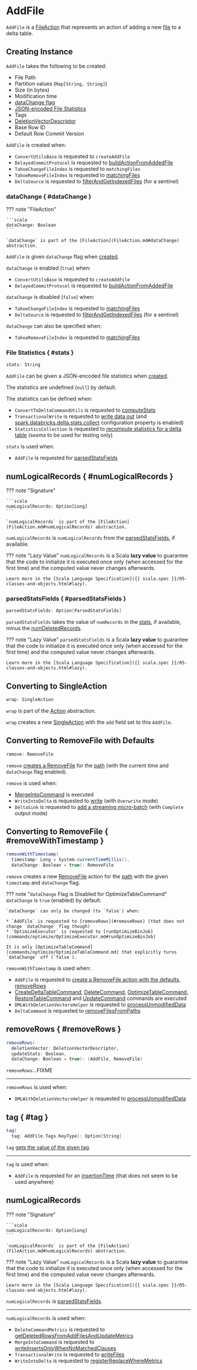 # AddFile

`AddFile` is a [FileAction](FileAction.md) that represents an action of adding a new [file](#path) to a delta table.

## Creating Instance

`AddFile` takes the following to be created:

* <span id="path"> File Path
* <span id="partitionValues"> Partition values (`Map[String, String]`)
* <span id="size"> Size (in bytes)
* <span id="modificationTime"> Modification time
* [dataChange flag](#dataChange)
* [JSON-encoded File Statistics](#stats)
* <span id="tags"> Tags
* <span id="deletionVector"> [DeletionVectorDescriptor](deletion-vectors/DeletionVectorDescriptor.md)
* <span id="baseRowId"> Base Row ID
* <span id="defaultRowCommitVersion"> Default Row Commit Version

`AddFile` is created when:

* `ConvertUtilsBase` is requested to `createAddFile`
* `DelayedCommitProtocol` is requested to [buildActionFromAddedFile](DelayedCommitProtocol.md#buildActionFromAddedFile)
* `TahoeChangeFileIndex` is requested to `matchingFiles`
* `TahoeRemoveFileIndex` is requested to [matchingFiles](change-data-feed/TahoeRemoveFileIndex.md#matchingFiles)
* `DeltaSource` is requested to [filterAndGetIndexedFiles](spark-connector/DeltaSource.md#filterAndGetIndexedFiles) (for a sentinel)

### dataChange { #dataChange }

??? note "FileAction"

    ```scala
    dataChange: Boolean
    ```

    `dataChange` is part of the [FileAction](FileAction.md#dataChange) abstraction.

`AddFile` is given `dataChange` flag when [created](#creating-instance).

`dataChange` is enabled (`true`) when:

* `ConvertUtilsBase` is requested to `createAddFile`
* `DelayedCommitProtocol` is requested to [buildActionFromAddedFile](DelayedCommitProtocol.md#buildActionFromAddedFile)

`dataChange` is disabled (`false`) when:

* `TahoeChangeFileIndex` is requested to [matchingFiles](change-data-feed/TahoeChangeFileIndex.md#matchingFiles)
* `DeltaSource` is requested to [filterAndGetIndexedFiles](spark-connector/DeltaSource.md#filterAndGetIndexedFiles) (for a sentinel)

`dataChange` can also be specified when:

* `TahoeRemoveFileIndex` is requested to [matchingFiles](change-data-feed/TahoeRemoveFileIndex.md#matchingFiles)

### File Statistics { #stats }

```scala
stats: String
```

`AddFile` can be given a JSON-encoded file statistics when [created](#creating-instance).

The statistics are undefined (`null`) by default.

The statistics can be defined when:

* `ConvertToDeltaCommandUtils` is requested to [computeStats](commands/convert/ConvertToDeltaCommandUtils.md#computeStats)
* `TransactionalWrite` is requested to [write data out](TransactionalWrite.md#writeFiles) (and [spark.databricks.delta.stats.collect](configuration-properties/DeltaSQLConf.md#DELTA_COLLECT_STATS) configuration property is enabled)
* `StatisticsCollection` is requested to [recompute statistics for a delta table](StatisticsCollection.md#recompute) (_seems_ to be used for testing only)

`stats` is used when:

* `AddFile` is requested for [parsedStatsFields](#parsedStatsFields)

## numLogicalRecords { #numLogicalRecords }

??? note "Signature"

    ```scala
    numLogicalRecords: Option[Long]
    ```

    `numLogicalRecords` is part of the [FileAction](FileAction.md#numLogicalRecords) abstraction.

`numLogicalRecords` is `numLogicalRecords` from the [parsedStatsFields](#parsedStatsFields), if available.

??? note "Lazy Value"
    `numLogicalRecords` is a Scala **lazy value** to guarantee that the code to initialize it is executed once only (when accessed for the first time) and the computed value never changes afterwards.

    Learn more in the [Scala Language Specification]({{ scala.spec }}/05-classes-and-objects.html#lazy).

### parsedStatsFields { #parsedStatsFields }

```scala
parsedStatsFields: Option[ParsedStatsFields]
```

`parsedStatsFields` takes the value of `numRecords` in the [stats](#stats), if available, minus the [numDeletedRecords](#numDeletedRecords).

??? note "Lazy Value"
    `parsedStatsFields` is a Scala **lazy value** to guarantee that the code to initialize it is executed once only (when accessed for the first time) and the computed value never changes afterwards.

    Learn more in the [Scala Language Specification]({{ scala.spec }}/05-classes-and-objects.html#lazy).

## <span id="wrap"> Converting to SingleAction

```scala
wrap: SingleAction
```

`wrap` is part of the [Action](Action.md#wrap) abstraction.

`wrap` creates a new [SingleAction](SingleAction.md) with the `add` field set to this `AddFile`.

## <span id="remove"> Converting to RemoveFile with Defaults

```scala
remove: RemoveFile
```

`remove` [creates a RemoveFile](#removeWithTimestamp) for the [path](#path) (with the current time and `dataChange` flag enabled).

`remove` is used when:

* [MergeIntoCommand](commands/merge/MergeIntoCommand.md) is executed
* `WriteIntoDelta` is requested to [write](commands/WriteIntoDelta.md#write) (with `Overwrite` mode)
* `DeltaSink` is requested to [add a streaming micro-batch](spark-connector/DeltaSink.md#addBatch) (with `Complete` output mode)

## Converting to RemoveFile { #removeWithTimestamp }

```scala
removeWithTimestamp(
  timestamp: Long = System.currentTimeMillis(),
  dataChange: Boolean = true): RemoveFile
```

`remove` creates a new [RemoveFile](RemoveFile.md) action for the [path](#path) with the given `timestamp` and `dataChange` flag.

??? note "`dataChange` Flag is Disabled for OptimizeTableCommand"
    `dataChange` is `true` (enabled) by default.

    `dataChange` can only be changed (to `false`) when:

    * `AddFile` is requested to [removeRows](#removeRows) (that does not change `dataChange` flag though)
    * `OptimizeExecutor` is requested to [runOptimizeBinJob](commands/optimize/OptimizeExecutor.md#runOptimizeBinJob)

    It is only [OptimizeTableCommand](commands/optimize/OptimizeTableCommand.md) that explicitly turns `dataChange` off (`false`).

`removeWithTimestamp` is used when:

* `AddFile` is requested to [create a RemoveFile action with the defaults](#remove), [removeRows](#removeRows)
* [CreateDeltaTableCommand](commands/CreateDeltaTableCommand.md), [DeleteCommand](commands/delete/DeleteCommand.md), [OptimizeTableCommand](commands/optimize/OptimizeTableCommand.md), [RestoreTableCommand](commands/restore/RestoreTableCommand.md) and [UpdateCommand](commands/update/UpdateCommand.md) commands are executed
* `DMLWithDeletionVectorsHelper` is requested to [processUnmodifiedData](deletion-vectors/DMLWithDeletionVectorsHelper.md#processUnmodifiedData)
* `DeltaCommand` is requested to [removeFilesFromPaths](commands/DeltaCommand.md#removeFilesFromPaths)

## removeRows { #removeRows }

```scala
removeRows(
  deletionVector: DeletionVectorDescriptor,
  updateStats: Boolean,
  dataChange: Boolean = true): (AddFile, RemoveFile)
```

`removeRows`...FIXME

---

`removeRows` is used when:

* `DMLWithDeletionVectorsHelper` is requested to [processUnmodifiedData](deletion-vectors/DMLWithDeletionVectorsHelper.md#processUnmodifiedData)

## tag { #tag }

```scala
tag(
  tag: AddFile.Tags.KeyType): Option[String]
```

`tag` [gets the value of the given tag](FileAction.md#getTag).

---

`tag` is used when:

* `AddFile` is requested for an [insertionTime](#insertionTime) (that does not seem to be used anywhere)

## <span id="numLogicalRecords"> numLogicalRecords

??? note "Signature"

    ```scala
    numLogicalRecords: Option[Long]
    ```

    `numLogicalRecords` is part of the [FileAction](FileAction.md#numLogicalRecords) abstraction.

??? note "Lazy Value"
    `numLogicalRecords` is a Scala **lazy value** to guarantee that the code to initialize it is executed once only (when accessed for the first time) and the computed value never changes afterwards.

    Learn more in the [Scala Language Specification]({{ scala.spec }}/05-classes-and-objects.html#lazy).

`numLogicalRecords` is [parsedStatsFields](#parsedStatsFields).

---

`numLogicalRecords` is used when:

* `DeleteCommandMetrics` is requested to [getDeletedRowsFromAddFilesAndUpdateMetrics](commands/delete/DeleteCommandMetrics.md#getDeletedRowsFromAddFilesAndUpdateMetrics)
* `MergeIntoCommand` is requested to [writeInsertsOnlyWhenNoMatchedClauses](commands/merge/MergeIntoCommand.md#writeInsertsOnlyWhenNoMatchedClauses)
* `TransactionalWrite` is requested to [writeFiles](TransactionalWrite.md#writeFiles)
* `WriteIntoDelta` is requested to [registerReplaceWhereMetrics](commands/WriteIntoDelta.md#registerReplaceWhereMetrics)
